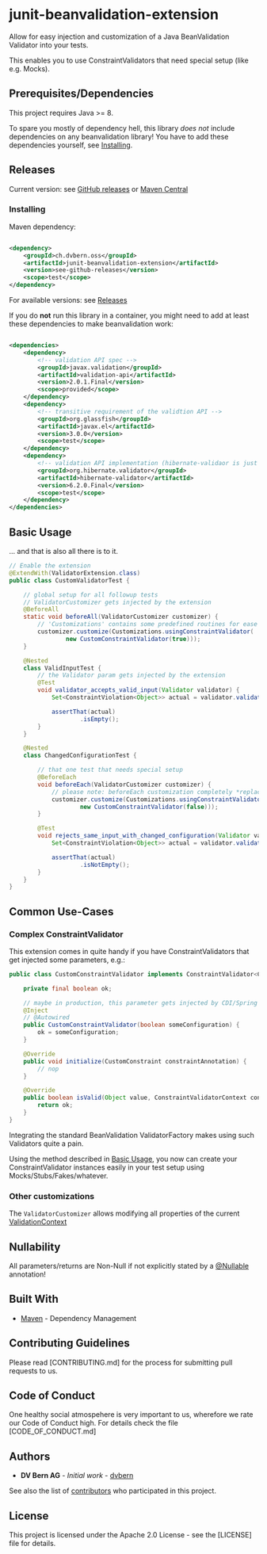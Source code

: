 # junit-beanvalidation-extension

Allow for easy injection and customization of a Java BeanValidation Validator into your tests.

This enables you to use ConstraintValidators that need special setup (like e.g. Mocks).

## Prerequisites/Dependencies

This project requires Java >= 8.

To spare you mostly of dependency hell, this library *does not* include dependencies on any beanvalidation library!
You have to add these dependencies yourself, see [Installing](#Installing).

## Releases

Current version: see [GitHub releases](https://github.com/dvbern/junit-beanvalidation-extension/releases)
or [Maven Central](https://search.maven.org/search?q=g:ch.dvbern.oss.junit-beanvalidation-extension%20a:junit-beanvalidation-extension)

### Installing

Maven dependency:

```xml

<dependency>
	<groupId>ch.dvbern.oss</groupId>
	<artifactId>junit-beanvalidation-extension</artifactId>
	<version>see-github-releases</version>
	<scope>test</scope>
</dependency>
```

For available versions: see [Releases](#releases)

If you do **not** run this library in a container, you might need to add at least these dependencies to make
beanvalidation work:

```xml

<dependencies>
	<dependency>
		<!-- validation API spec -->
		<groupId>javax.validation</groupId>
		<artifactId>validation-api</artifactId>
		<version>2.0.1.Final</version>
		<scope>provided</scope>
	</dependency>
	<dependency>
		<!-- transitive requirement of the validtion API -->
		<groupId>org.glassfish</groupId>
		<artifactId>javax.el</artifactId>
		<version>3.0.0</version>
		<scope>test</scope>
	</dependency>
	<dependency>
		<!-- validation API implementation (hibernate-validaor is just used as an example) -->
		<groupId>org.hibernate.validator</groupId>
		<artifactId>hibernate-validator</artifactId>
		<version>6.2.0.Final</version>
		<scope>test</scope>
	</dependency>
</dependencies>
```

## Basic Usage

... and that is also all there is to it.

```java
// Enable the extension
@ExtendWith(ValidatorExtension.class)
public class CustomValidatorTest {

	// global setup for all followup tests
	// ValidatorCustomizer gets injected by the extension
	@BeforeAll
	static void beforeAll(ValidatorCustomizer customizer) {
		// 'Customizations' contains some predefined routines for ease of use.
		customizer.customize(Customizations.usingConstraintValidator(
				new CustomConstraintValidator(true)));
	}

	@Nested
	class ValidInputTest {
		// the Validator param gets injected by the extension
		@Test
		void validator_accepts_valid_input(Validator validator) {
			Set<ConstraintViolation<Object>> actual = validator.validate(new SomeFixture("Hello World"));

			assertThat(actual)
					.isEmpty();
		}
	}

	@Nested
	class ChangedConfigurationTest {

		// that one test that needs special setup
		@BeforeEach
		void beforeEach(ValidatorCustomizer customizer) {
			// please note: beforeEach customization completely *replaces* customization in beforeAll!
			customizer.customize(Customizations.usingConstraintValidator(
					new CustomConstraintValidator(false)));
		}

		@Test
		void rejects_same_input_with_changed_configuration(Validator validator) {
			Set<ConstraintViolation<Object>> actual = validator.validate(new SomeFixture("Hello World"));

			assertThat(actual)
					.isNotEmpty();
		}
	}
}

```

## Common Use-Cases

### Complex ConstraintValidator

This extension comes in quite handy if you have ConstraintValidators that get injected some parameters, e.g.:

```java
public class CustomConstraintValidator implements ConstraintValidator<CustomConstraint, Object> {

	private final boolean ok;

	// maybe in production, this parameter gets injected by CDI/Spring
	@Inject
	// @Autowired
	public CustomConstraintValidator(boolean someConfiguration) {
		ok = someConfiguration;
	}

	@Override
	public void initialize(CustomConstraint constraintAnnotation) {
		// nop
	}

	@Override
	public boolean isValid(Object value, ConstraintValidatorContext context) {
		return ok;
	}
}

```

Integrating the standard BeanValidation ValidatorFactory makes using such Validators quite a pain.

Using the method described in [Basic Usage](#basic-usage), you now can create your ConstraintValidator instances easily
in your test setup using Mocks/Stubs/Fakes/whatever.

### Other customizations

The `ValidatorCustomizer` allows modifying all properties of the
current [ValidationContext](https://docs.oracle.com/javaee/7/api/javax/validation/ValidatorContext.html)

## Nullability

All parameters/returns are Non-Null if not explicitly stated by
a [@Nullable](https://checkerframework.org/api/org/checkerframework/checker/nullness/qual/Nullable.html) annotation!

## Built With

* [Maven](https://maven.apache.org/) - Dependency Management

## Contributing Guidelines

Please read [CONTRIBUTING.md] for the process for submitting pull requests to us.

## Code of Conduct

One healthy social atmospehere is very important to us, wherefore we rate our Code of Conduct high. For details check
the file [CODE_OF_CONDUCT.md]

## Authors

* **DV Bern AG** - *Initial work* - [dvbern](https://github.com/dvbern)

See also the list of [contributors](https://github.com/dvbern/junit-beanvalidation-extension/contributors) who
participated in this project.

## License

This project is licensed under the Apache 2.0 License - see the [LICENSE] file for details.


